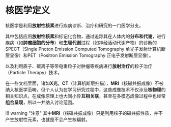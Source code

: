# 核医学定义

核医学是利用**放射性核素**进行疾病诊断、治疗和研究的一门医学分支。

其中包括应用**放射性核素**和标记化合物，通过追踪其在人体内的**分布和代谢**，进行疾病（如**肿瘤细胞的分布**）和**生理代谢**过程（如神经活动代谢产物）的诊断的SPECT（Single Photon Emission Computed Tomography 单光子发射计算机断层显像）和PET（Positron Emission Tomography 正电子发射断层显像）。

以及利用质子、碳离子等带电重粒子对肿瘤等疾病进行**放射治疗**的粒子治疗（Particle Therapy）技术。

在一些文档里面，诸如**X光**，**CT**（计算机断层扫描），**MRI**（核磁共振成像）不被纳入核医学范畴，但个人认为在学习研究过程中，这些成像技术不仅涉及**核物理**的相关知识点，在成像原理上也大同小异**互相关联**，甚至在多模态成像过程中也经常**组合呈现**，所以一并纳入讨论范围。



!!! warning "注意" 
    其中**MRI**（核磁共振成像）只是利用核子的磁共振性质，并不产生放射性元素，也就是不会产生核辐射。


